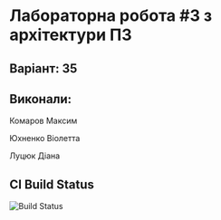 # Лабораторна робота #3 з архітектури ПЗ

## Варіант: 35

## Виконали:

Комаров Максим

Юхненко Віолетта

Луцюк Діана

## CI Build Status

![Build Status](https://github.com/ProMKQ/kpi-lab2/actions/workflows/build.yml/badge.svg)